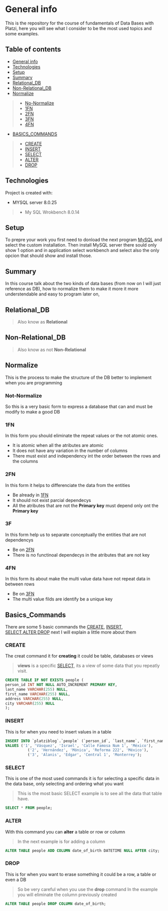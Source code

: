 # General info
This is the repository for the course of fundamentals of Data Bases with Platzi, here you will see what I consider to be the most used topics and some examples.

## Table of contents
* [General info](#general-info)
* [Technologies](#technologies)
* [Setup](#setup)
* [Summary](#summary)
* [Relational_DB](#relational_db)
* [Non-Relational_DB](#non-relational_db)
* [Normalize](#normalize)
> * [No-Normalize](#no-normalize)
> * [1FN](#1FN)
> * [2FN](#2FN)
> * [3FN](#3FN)
> * [4FN](#4FN)
* [BASICS_COMMANDS](#basics_commands)
> * [CREATE](#create)
> * [INSERT](#insert)
> * [SELECT](#select)
> * [ALTER](#alter)
> * [DROP](#drop)

## Technologies
Project is created with:
* MYSQL server 8.0.25
> * My SQL Wrokbench 8.0.14

	
## Setup
To prepre your work you first need to donload the next program [MySQL](https://dev.mysql.com/downloads/windows/installer/5.6.html) and select the custom installation. Then install MySQL server there sould only show 1 option and in application select workbench and select also the only opcion that should show and install those.

## Summary
In this course talk about the two kinds of data bases (from now on I will just reference as DB), how to normalize them to make it more it more understendable and easy to program later on,

## Relational_DB
> Also know as **Relational**

## Non-Relational_DB
> Also know as not **Non-Relational**


## Normalize
This is the process to make the structure of the DB better to implement when you are programming

### Not-Normalize
So this is a very basic form to express a database that can and must be modify to make a good DB

### 1FN
In this form you should eliminate the repeat values or the not atomic ones.
* It is atomic when all the atributes are atomic
* It does not have any variation in the number of columns
* There must exist and independency int the order between the rows and the columns

### 2FN
In this form it helps to differenciate the data from the entities
* Be already in [1FN](#1FN)
* It should not exist parcial dependecys
* All the atributes that are not the **Primary key** must depend only ont the **Primary key**

### 3F
In this form help us to separate conceptually the entities that are not dependencys
* Be on [2FN](#2FN)
* There is no functinoal dependecys in the atributes that are not key


### 4FN
In this form its about make the multi value data have not repeat data in between rows

* Be on [3FN](#3FN)
* The multi value filds are identify be a unique key


## Basics_Commands
There are some 5 basic commands the [CREATE](#create), [INSERT](#insert), [SELECT](#select),[ALTER](#alter),[DROP](#drop) next I will explain a little more about them 
 
### CREATE
The creat command it for **creating** it could be table, databases or views
> **views** is a specific [SELECT](#select),  its a view of some data that you repeatly visit.
 ``` sql
CREATE TABLE IF NOT EXISTS people (
person_id INT NOT NULL AUTO_INCREMENT PRIMARY KEY, 
last_name VARCHAR(255) NULL,
first_name VARCHAR(255) NULL,
address VARCHAR(255) NULL, 
city VARCHAR(255) NULL
);
 ```

### INSERT
This is for when you need to insert values in a table
 ``` sql
INSERT INTO `platziblog`.`people` (`person_id`, `last_name`, `first_name`, `address`, `city`) 
VALUES ('1', 'Vásquez', 'Israel', 'Calle Famosa Num 1', 'México'),
	       ('2', 'Hernández', 'Mónica', 'Reforma 222', 'México'),
	       ('3', 'Alanis', 'Edgar', 'Central 1', 'Monterrey');
 ```

### SELECT
This is one of the most used commands it is for selecting a specific data in the data base, only selecting and ordering what you want
> This is the most basic SELECT example is to see all the data that table have.
 ``` sql
SELECT * FROM people;
 ```

### ALTER
With this command you can **alter** a table or row or column 
> In the next example is for adding a column
 ``` sql
ALTER TABLE people ADD COLUMN date_of_birth DATETIME NULL AFTER city; 
 ```

### DROP
This is for when you want to erase something it could be a row, a table or even a DB
> So be very careful when you use the **drop** command
> In the example you will eliminate the column previously created
 ``` sql
ALTER TABLE people DROP COLUMN date_of_birth;
 ```

